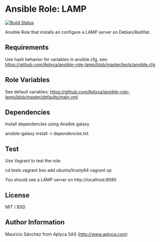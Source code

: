 # Ansible Role: LAMP

[![Build Status](https://travis-ci.org/Aplyca/ansible-role-lamp.svg?branch=master)](https://travis-ci.org/Aplyca/ansible-role-lamp)

Ansible Role that installs an configure a LAMP server on Debian/RedHat.

## Requirements

Use hash behavior for variables in ansible.cfg, see: https://github.com/Aplyca/ansible-role-lamp/blob/master/tests/ansible.cfg

## Role Variables

See default variables: https://github.com/Aplyca/ansible-role-lamp/blob/master/defaults/main.yml

## Dependencies

Install dependencies using Ansible galaxy

   ansible-galaxy install -r dependencies.txt

## Test

Use Vagrant to test the role:

   cd tests
   vagrant box add ubuntu/trusty64
   vagrant up

You should see a LAMP server on http://localhost:8080

## License

MIT / BSD

## Author Information

Mauricio Sánchez from Aplyca SAS (http://www.aplyca.com)